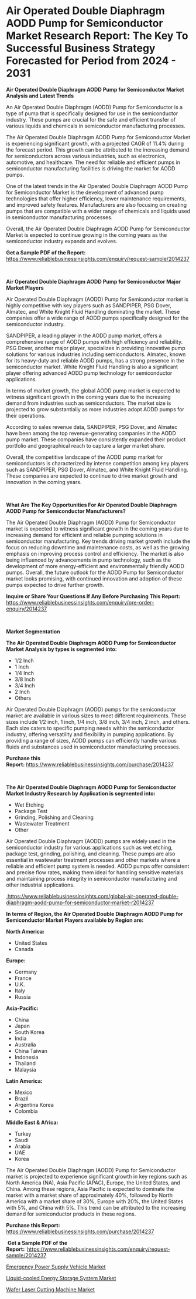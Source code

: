 <p><h1>Air Operated Double Diaphragm AODD Pump for Semiconductor Market Research Report: The Key To Successful Business Strategy Forecasted for Period from 2024 - 2031</h1></p><p><strong>Air Operated Double Diaphragm AODD Pump for Semiconductor Market Analysis and Latest Trends</strong></p>
<p><p>An Air Operated Double Diaphragm (AODD) Pump for Semiconductor is a type of pump that is specifically designed for use in the semiconductor industry. These pumps are crucial for the safe and efficient transfer of various liquids and chemicals in semiconductor manufacturing processes.</p><p>The Air Operated Double Diaphragm AODD Pump for Semiconductor Market is experiencing significant growth, with a projected CAGR of 11.4% during the forecast period. This growth can be attributed to the increasing demand for semiconductors across various industries, such as electronics, automotive, and healthcare. The need for reliable and efficient pumps in semiconductor manufacturing facilities is driving the market for AODD pumps.</p><p>One of the latest trends in the Air Operated Double Diaphragm AODD Pump for Semiconductor Market is the development of advanced pump technologies that offer higher efficiency, lower maintenance requirements, and improved safety features. Manufacturers are also focusing on creating pumps that are compatible with a wider range of chemicals and liquids used in semiconductor manufacturing processes.</p><p>Overall, the Air Operated Double Diaphragm AODD Pump for Semiconductor Market is expected to continue growing in the coming years as the semiconductor industry expands and evolves.</p></p>
<p><strong>Get a Sample PDF of the Report:&nbsp;</strong> <a href="https://www.reliablebusinessinsights.com/enquiry/request-sample/2014237">https://www.reliablebusinessinsights.com/enquiry/request-sample/2014237</a></p>
<p>&nbsp;</p>
<p><strong>Air Operated Double Diaphragm AODD Pump for Semiconductor Major Market Players</strong></p>
<p><p>Air Operated Double Diaphragm (AODD) Pump for Semiconductor market is highly competitive with key players such as SANDPIPER, PSG Dover, Almatec, and White Knight Fluid Handling dominating the market. These companies offer a wide range of AODD pumps specifically designed for the semiconductor industry.</p><p>SANDPIPER, a leading player in the AODD pump market, offers a comprehensive range of AODD pumps with high efficiency and reliability. PSG Dover, another major player, specializes in providing innovative pump solutions for various industries including semiconductors. Almatec, known for its heavy-duty and reliable AODD pumps, has a strong presence in the semiconductor market. White Knight Fluid Handling is also a significant player offering advanced AODD pump technology for semiconductor applications.</p><p>In terms of market growth, the global AODD pump market is expected to witness significant growth in the coming years due to the increasing demand from industries such as semiconductors. The market size is projected to grow substantially as more industries adopt AODD pumps for their operations.</p><p>According to sales revenue data, SANDPIPER, PSG Dover, and Almatec have been among the top revenue-generating companies in the AODD pump market. These companies have consistently expanded their product portfolio and geographical reach to capture a larger market share.</p><p>Overall, the competitive landscape of the AODD pump market for semiconductors is characterized by intense competition among key players such as SANDPIPER, PSG Dover, Almatec, and White Knight Fluid Handling. These companies are expected to continue to drive market growth and innovation in the coming years.</p></p>
<p>&nbsp;</p>
<p><strong>What Are The Key Opportunities For Air Operated Double Diaphragm AODD Pump for Semiconductor Manufacturers?</strong></p>
<p><p>The Air Operated Double Diaphragm (AODD) Pump for Semiconductor market is expected to witness significant growth in the coming years due to increasing demand for efficient and reliable pumping solutions in semiconductor manufacturing. Key trends driving market growth include the focus on reducing downtime and maintenance costs, as well as the growing emphasis on improving process control and efficiency. The market is also being influenced by advancements in pump technology, such as the development of more energy-efficient and environmentally friendly AODD pumps. Overall, the future outlook for the AODD Pump for Semiconductor market looks promising, with continued innovation and adoption of these pumps expected to drive further growth.</p></p>
<p><strong>Inquire or Share Your Questions If Any Before Purchasing This Report:</strong> <a href="https://www.reliablebusinessinsights.com/enquiry/pre-order-enquiry/2014237">https://www.reliablebusinessinsights.com/enquiry/pre-order-enquiry/2014237</a></p>
<p>&nbsp;</p>
<p><strong>Market Segmentation</strong></p>
<p><strong>The Air Operated Double Diaphragm AODD Pump for Semiconductor Market Analysis by types is segmented into:</strong></p>
<p><ul><li>1/2 Inch</li><li>1 Inch</li><li>1/4 Inch</li><li>3/8 Inch</li><li>3/4 Inch</li><li>2 Inch</li><li>Others</li></ul></p>
<p><p>Air Operated Double Diaphragm (AODD) pumps for the semiconductor market are available in various sizes to meet different requirements. These sizes include 1/2 inch, 1 inch, 1/4 inch, 3/8 inch, 3/4 inch, 2 inch, and others. Each size caters to specific pumping needs within the semiconductor industry, offering versatility and flexibility in pumping applications. By providing a range of sizes, AODD pumps can efficiently handle various fluids and substances used in semiconductor manufacturing processes.</p></p>
<p><strong>Purchase this Report:&nbsp;</strong><a href="https://www.reliablebusinessinsights.com/purchase/2014237">https://www.reliablebusinessinsights.com/purchase/2014237</a></p>
<p>&nbsp;</p>
<p><strong>The Air Operated Double Diaphragm AODD Pump for Semiconductor Market Industry Research by Application is segmented into:</strong></p>
<p><ul><li>Wet Etching</li><li>Package Test</li><li>Grinding, Polishing and Cleaning</li><li>Wastewater Treatment</li><li>Other</li></ul></p>
<p><p>Air Operated Double Diaphragm (AODD) pumps are widely used in the semiconductor industry for various applications such as wet etching, package test, grinding, polishing, and cleaning. These pumps are also essential in wastewater treatment processes and other markets where a reliable and efficient pump system is needed. AODD pumps offer consistent and precise flow rates, making them ideal for handling sensitive materials and maintaining process integrity in semiconductor manufacturing and other industrial applications.</p></p>
<p><a href="https://www.reliablebusinessinsights.com/global-air-operated-double-diaphragm-aodd-pump-for-semiconductor-market-r2014237">&nbsp;https://www.reliablebusinessinsights.com/global-air-operated-double-diaphragm-aodd-pump-for-semiconductor-market-r2014237</a></p>
<p><strong>In terms of Region, the Air Operated Double Diaphragm AODD Pump for Semiconductor Market Players available by Region are:</strong></p>
<p>
    <p> <strong> North America: </strong>
        <ul>
            <li>United States</li>
            <li>Canada</li>
        </ul>
        </p> 
    <p> <strong> Europe: </strong>
        <ul>
            <li>Germany</li>
            <li>France</li>
            <li>U.K.</li>
            <li>Italy</li>
            <li>Russia</li>
        </ul>
        </p> 
    <p> <strong> Asia-Pacific: </strong>
        <ul>
            <li>China</li>
            <li>Japan</li>
            <li>South Korea</li>
            <li>India</li>
            <li>Australia</li>
            <li>China Taiwan</li>
            <li>Indonesia</li>
            <li>Thailand</li>
            <li>Malaysia</li>
        </ul>
        </p> 
    <p> <strong> Latin America: </strong>
        <ul>
            <li>Mexico</li>
            <li>Brazil</li>
            <li>Argentina Korea</li>
            <li>Colombia</li>
        </ul>
        </p> 
    <p> <strong> Middle East & Africa: </strong>
        <ul>
            <li>Turkey</li>
            <li>Saudi</li>
            <li>Arabia</li>
            <li>UAE</li>
            <li>Korea</li>
        </ul>
    </p>
    </p>
<p><p>The Air Operated Double Diaphragm (AODD) Pump for Semiconductor market is projected to experience significant growth in key regions such as North America (NA), Asia Pacific (APAC), Europe, the United States, and China. Among these regions, Asia Pacific is expected to dominate the market with a market share of approximately 40%, followed by North America with a market share of 30%, Europe with 20%, the United States with 5%, and China with 5%. This trend can be attributed to the increasing demand for semiconductor products in these regions.</p></p>
<p><strong>Purchase this Report: </strong><a href="https://www.reliablebusinessinsights.com/purchase/2014237">https://www.reliablebusinessinsights.com/purchase/2014237</a></p>
<p>&nbsp;<strong>Get a Sample PDF of the Report:&nbsp;&nbsp;</strong><a href="https://www.reliablebusinessinsights.com/enquiry/request-sample/2014237">https://www.reliablebusinessinsights.com/enquiry/request-sample/2014237</a></p>
<p><strong></strong></p>
<p><p><a href="https://github.com/singletonthaxterkelliehr2df/Market-Research-Report-List-3/blob/main/emergency-power-supply-vehicle-market.md">Emergency Power Supply Vehicle Market</a></p><p><a href="https://github.com/kosella/Market-Research-Report-List-3/blob/main/liquid-cooled-energy-storage-system-market.md">Liquid-cooled Energy Storage System Market</a></p><p><a href="https://github.com/kufem1/Market-Research-Report-List-3/blob/main/wafer-laser-cutting-machine-market.md">Wafer Laser Cutting Machine Market</a></p></p>
